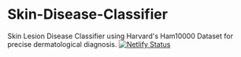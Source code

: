 # Skin-Disease-Classifier
Skin Lesion Disease Classifier using Harvard's Ham10000 Dataset for precise dermatological diagnosis.
[![Netlify Status](https://api.netlify.com/api/v1/badges/a1f776b3-3424-4a08-9f85-b212b66cfbe8/deploy-status)](https://app.netlify.com/sites/derma-scan/deploys)
